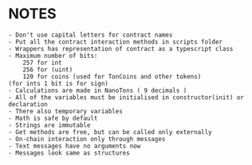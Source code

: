 # NOTES

    - Don't use capital letters for contract names
    - Put all the contract interaction methods in scripts folder
    - Wrappers has representation of contract as a typescript class
    - Maximum number of bits:
        257 for int
        256 for (uint)
        120 for coins (used for TonCoins and other tokens)
    (for ints 1 bit is for sign)
    - Calculations are made in NanoTons ( 9 decimals )
    - All of the variables must be initialised in constructor(init) or declaration
    - There also temporary variables
    - Math is safe by default
    - Strings are immutable
    - Get methods are free, but can be called only externally
    - On-chain interaction only through messages 
    - Text messages have no arguments now
    - Messages look same as structures